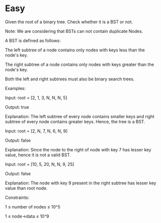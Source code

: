 # Easy

Given the root of a binary tree. Check whether it is a BST or not.

Note: We are considering that BSTs can not contain duplicate Nodes.

A BST is defined as follows:

The left subtree of a node contains only nodes with keys less than the node's key.

The right subtree of a node contains only nodes with keys greater than the node's key.

Both the left and right subtrees must also be binary search trees.

Examples:

Input: root = [2, 1, 3, N, N, N, 5]


Output: true 

Explanation: The left subtree of every node contains smaller keys and right subtree of every node contains greater keys. Hence, the tree is a BST.

Input: root = [2, N, 7, N, 6, N, 9] 



Output: false 

Explanation: Since the node to the right of node with key 7 has lesser key value, hence it is not a valid BST.

Input: root = [10, 5, 20, N, N, 9, 25]


Output: false

Explanation: The node with key 9 present in the right subtree has lesser key value than root node.


Constraints:

1 ≤ number of nodes ≤ 10^5

1 ≤ node->data ≤ 10^9
